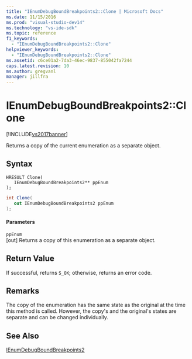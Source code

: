 ```yaml
---
title: "IEnumDebugBoundBreakpoints2::Clone | Microsoft Docs"
ms.date: 11/15/2016
ms.prod: "visual-studio-dev14"
ms.technology: "vs-ide-sdk"
ms.topic: reference
f1_keywords: 
  - "IEnumDebugBoundBreakpoints2::Clone"
helpviewer_keywords: 
  - "IEnumDebugBoundBreakpoints2::Clone"
ms.assetid: c6ce01a2-7da3-46ec-9837-855042fa7244
caps.latest.revision: 10
ms.author: gregvanl
manager: jillfra
---
```

# IEnumDebugBoundBreakpoints2::Clone
[!INCLUDE[vs2017banner](../../../includes/vs2017banner.md)]

Returns a copy of the current enumeration as a separate object.  
  
## Syntax  
  
```cpp#  
HRESULT Clone(  
   IEnumDebugBoundBreakpoints2** ppEnum  
);  
```  
  
```csharp  
int Clone(  
   out IEnumDebugBoundBreakpoints2 ppEnum  
);  
```  
  
#### Parameters  
 `ppEnum`  
 [out] Returns a copy of this enumeration as a separate object.  
  
## Return Value  
 If successful, returns `S_OK`; otherwise, returns an error code.  
  
## Remarks  
 The copy of the enumeration has the same state as the original at the time this method is called. However, the copy's and the original's states are separate and can be changed individually.  
  
## See Also  
 [IEnumDebugBoundBreakpoints2](../../../extensibility/debugger/reference/ienumdebugboundbreakpoints2.md)
